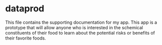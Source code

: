 # dataprod

This file contains the supporting documentation for my app. This app is a prototype that will allow anyone who is interested in 
the schemical constituents of their food to learn about the potential risks or benefits of their favorite foods. 
